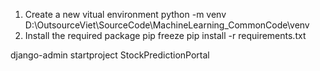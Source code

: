 1. Create a new vitual environment
python -m venv D:\OutsourceViet\SourceCode\MachineLearning_CommonCode\venv
2. Install the required package
pip freeze
pip install -r requirements.txt

django-admin startproject StockPredictionPortal
